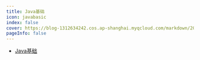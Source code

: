 ```yaml
---
title: Java基础
icon: javabasic 
index: false
cover: https://blog-1312634242.cos.ap-shanghai.myqcloud.com/markdown/202305122sdf05406.jpg
pageInfo: false
---
```

- <HopeIcon icon="page"/> [Java基础](1java.md) 

